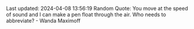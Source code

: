 Last updated: 2024-04-08 13:56:19
Random Quote: You move at the speed of sound and I can make a pen float through the air. Who needs to abbreviate? - Wanda Maximoff